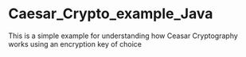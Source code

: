 # Caesar_Crypto_example_Java
This is a simple example for understanding how Ceasar Cryptography works using an encryption key of choice
